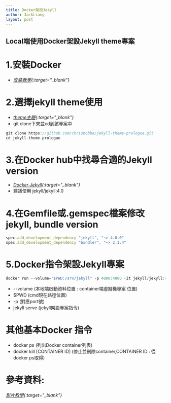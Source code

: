 ```yaml
---
title: Docker架設Jekyll
author: JackLiang
layout: post
---
```

<h2>Local端使用Docker架設Jekyll theme專案</h2>


# 1.安裝Docker
* *[安裝教學](https://docs.docker.com/get-docker/){:target="_blank"}*

# 2.選擇jekyll theme使用
* *[theme主題](https://jekyllthemes.io/free){:target="_blank"}*
* git clone下來並cd到該專案中
```js
git clone https://github.com/chrisbobbe/jekyll-theme-prologue.git
cd jekyll-theme-prologue
```
# 3.在Docker hub中找尋合適的Jekyll version
* *[Docker Jekyll](https://hub.docker.com/r/jekyll/jekyll/tags){:target="_blank"}*
* 建議使用 jekyll/jekyll:4.0

# 4.在Gemfile或.gemspec檔案修改jekyll, bundle version
```js
spec.add_development_dependency "jekyll", "~> 4.0.0"
spec.add_development_dependency "bundler", "~> 2.1.4"
```

# 5.Docker指令架設Jekyll專案
```js
docker run --volume="$PWD:/srv/jekyll" -p 4000:4000 -it jekyll/jekyll:4.0.0 jekyll serve
```
* --volume (本地端啟動資料位置 : container端虛擬機專案  位置)
* $PWD (cmd現在路徑位置)
* -p (對應port號)
* jekyll serve (jekyll架設專案指令)

# 其他基本Docker 指令
* docker ps (列出Docker container列表)
* docker kill [CONTAINER ID] (停止並刪除container,CONTAINER ID : 從docker ps取得)

# 參考資料:
*[影片教學](https://www.youtube.com/watch?v=ZHQ3IwIL590){:target="_blank"}*
